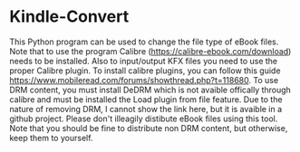 # Kindle-Convert

This Python program can be used to change the file type of eBook files. Note that to use the program Calibre (https://calibre-ebook.com/download) needs to be installed. Also to input/output KFX files you need to use the proper Calibre plugin. To install calibre plugins, you can follow this guide https://www.mobileread.com/forums/showthread.php?t=118680. To use DRM content, you must install DeDRM which is not avaible offically through calibre and must be installed the Load plugin from file feature. Due to the nature of removing DRM, I cannot show the link here, but it is avaible in a github project. Please don't illeagily distibute eBook files using this tool. Note that you should be fine to distribute non DRM content, but otherwise, keep them to yourself.
